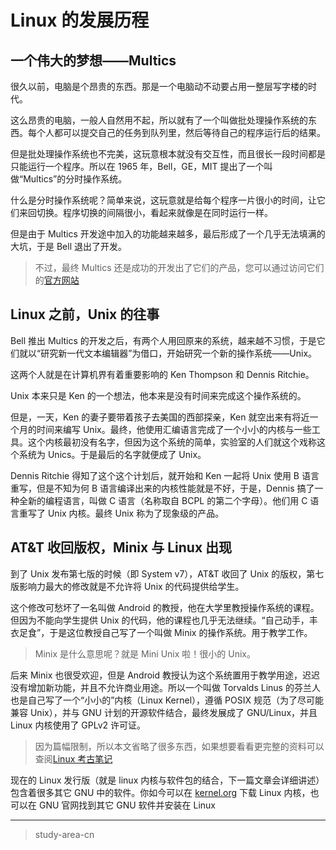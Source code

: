 # Linux 的发展历程

## 一个伟大的梦想——Multics

很久以前，电脑是个昂贵的东西。那是一个电脑动不动要占用一整层写字楼的时代。

这么昂贵的电脑，一般人自然用不起，所以就有了一个叫做批处理操作系统的东西。每个人都可以提交自己的任务到队列里，然后等待自己的程序运行后的结果。

但是批处理操作系统也不完美，这玩意根本就没有交互性，而且很长一段时间都是只能运行一个程序。所以在 1965 年，Bell，GE，MIT 提出了一个叫做“Multics”的分时操作系统。

什么是分时操作系统呢？简单来说，这玩意就是给每个程序一片很小的时间，让它们来回切换。程序切换的间隔很小，看起来就像是在同时运行一样。

但是由于 Multics 开发途中加入的功能越来越多，最后形成了一个几乎无法填满的大坑，于是 Bell 退出了开发。

> 不过，最终 Multics 还是成功的开发出了它们的产品，您可以通过访问它们的[官方网站](https://www.multicians.org/)

## Linux 之前，Unix 的往事

Bell 推出 Multics 的开发之后，有两个人用回原来的系统，越来越不习惯，于是它们就以“研究新一代文本编辑器”为借口，开始研究一个新的操作系统——Unix。

这两个人就是在计算机界有着重要影响的 Ken Thompson 和 Dennis Ritchie。

Unix 本来只是 Ken 的一个想法，他本来是没有时间来完成这个操作系统的。

但是，一天，Ken 的妻子要带着孩子去美国的西部探亲，Ken 就空出来有将近一个月的时间来编写 Unix。最终，他使用汇编语言完成了一个小小的内核与一些工具。这个内核最初没有名字，但因为这个系统的简单，实验室的人们就这个戏称这个系统为 Unics。于是最后的名字就便成了 Unix。

Dennis Ritchie 得知了这个这个计划后，就开始和 Ken 一起将 Unix 使用 B 语言重写，但是不知为何 B 语言编译出来的内核性能就是不好，于是，Dennis 搞了一种全新的编程语言，叫做 C 语言（名称取自 BCPL 的第二个字母）。他们用 C 语言重写了 Unix 内核。最终 Unix 称为了现象级的产品。

## AT&T 收回版权，Minix 与 Linux 出现

到了 Unix 发布第七版的时候（即 System v7），AT&T 收回了 Unix 的版权，第七版影响力最大的修改就是不允许将 Unix 的代码提供给学生。

这个修改可愁坏了一名叫做 Android 的教授，他在大学里教授操作系统的课程。但因为不能向学生提供 Unix 的代码，他的课程也几乎无法继续。“自己动手，丰衣足食”，于是这位教授自己写了一个叫做 Minix 的操作系统。用于教学工作。

> Minix 是什么意思呢？就是 Mini Unix 啦！很小的 Unix。

后来 Minix 也很受欢迎，但是 Android 教授认为这个系统置用于教学用途，迟迟没有增加新功能，并且不允许商业用途。所以一个叫做 Torvalds Linus 的芬兰人也是自己写了一个“小小的”内核（Linux Kernel），遵循 POSIX 规范（为了尽可能兼容 Unix），并与 GNU 计划的开源软件结合，最终发展成了 GNU/Linux，并且 Linux 内核使用了 GPLv2 许可证。

> 因为篇幅限制，所以本文省略了很多东西，如果想要看看更完整的资料可以查阅[Linux 考古笔记](https://tinylab-1.gitbook.io/lad-book/zh-cn/background/history)

现在的 Linux 发行版（就是 linux 内核与软件包的结合，下一篇文章会详细讲述）包含着很多其它 GNU 中的软件。你如今可以在 [kernel.org](kernel.org) 下载 Linux 内核，也可以在 GNU 官网找到其它 GNU 软件并安装在 Linux

---

> study-area-cn
